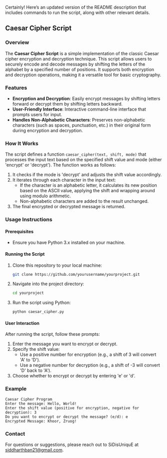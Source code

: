 Certainly! Here’s an updated version of the README description that includes commands to run the script, along with other relevant details.

## Caesar Cipher Script

### Overview
The **Caesar Cipher Script** is a simple implementation of the classic Caesar cipher encryption and decryption technique. This script allows users to securely encode and decode messages by shifting the letters of the alphabet by a specified number of positions. It supports both encryption and decryption operations, making it a versatile tool for basic cryptography.

### Features
- **Encryption and Decryption**: Easily encrypt messages by shifting letters forward or decrypt them by shifting letters backward.
- **User-Friendly Interface**: Interactive command-line interface that prompts users for input.
- **Handles Non-Alphabetic Characters**: Preserves non-alphabetic characters (such as spaces, punctuation, etc.) in their original form during encryption and decryption.

### How It Works
The script defines a function `caesar_cipher(text, shift, mode)` that processes the input text based on the specified shift value and mode (either 'encrypt' or 'decrypt'). The function works as follows:
1. It checks if the mode is 'decrypt' and adjusts the shift value accordingly.
2. It iterates through each character in the input text:
   - If the character is an alphabetic letter, it calculates its new position based on the ASCII value, applying the shift and wrapping around using modulo arithmetic.
   - Non-alphabetic characters are added to the result unchanged.
3. The final encrypted or decrypted message is returned.

### Usage Instructions

#### Prerequisites
- Ensure you have Python 3.x installed on your machine.

#### Running the Script
1. Clone this repository to your local machine:
   ```bash
   git clone https://github.com/yourusername/yourproject.git
   ```
2. Navigate into the project directory:
   ```bash
   cd yourproject
   ```
3. Run the script using Python:
   ```bash
   python caesar_cipher.py
   ```

#### User Interaction
After running the script, follow these prompts:
1. Enter the message you want to encrypt or decrypt.
2. Specify the shift value:
   - Use a positive number for encryption (e.g., a shift of 3 will convert 'A' to 'D').
   - Use a negative number for decryption (e.g., a shift of -3 will convert 'D' back to 'A').
3. Choose whether to encrypt or decrypt by entering 'e' or 'd'.

### Example
```plaintext
Caesar Cipher Program
Enter the message: Hello, World!
Enter the shift value (positive for encryption, negative for decryption): 3
Do you want to encrypt or decrypt the message? (e/d): e
Encrypted Message: Khoor, Zruog!
```

### Contact
For questions or suggestions, please reach out to SiDisUniquE at siddharthban21@gmail.com.

